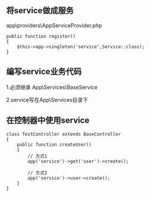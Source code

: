 ## 将service做成服务

app\providers\AppServiceProvider.php

```
public function register()
{
    $this->app->singleton('service',Service::class);
}
```

## 编写service业务代码
1.必须继承 App\Services\BaseService

2.service写在App\Services目录下


## 在控制器中使用service

```
class TestController extends BaseController
{
    public function createUser()
    {
        // 方式1
        app('service')->get('user')->create();

        // 方式2
        app('service')->user->create();
    }
}
```
